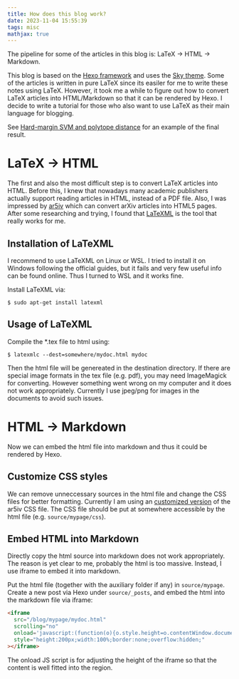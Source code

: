 ```yaml
---
title: How does this blog work?
date: 2023-11-04 15:55:39
tags: misc
mathjax: true
---
```


The pipeline for some of the articles in this blog is: LaTeX $\rightarrow$ HTML $\rightarrow$ Markdown.

<!-- more -->

This blog is based on the [Hexo framework](https://hexo.io/index.html) and uses the [Sky theme](https://github.com/iJinxin/hexo-theme-sky). Some of the articles is written in pure LaTeX since its easiler for me to write these notes using LaTeX. However, it took me a while to figure out how to convert LaTeX articles into HTML/Markdown so that it can be rendered by Hexo. I decide to write a tutorial for those who also want to use LaTeX as their main language for blogging.

See [Hard-margin SVM and polytope distance](https://orzzzjq.github.io/blog/2023/hard_margin_svm_pd/) for an example of the final result.

# LaTeX $\rightarrow$ HTML

The first and also the most difficult step is to convert LaTeX articles into HTML. Before this, I knew that nowadays many academic publishers actually support reading articles in HTML, instead of a PDF file. Also, I was impressed by [ar5iv](https://ar5iv.labs.arxiv.org/) which can convert arXiv articles into HTML5 pages. After some researching and trying, I found that [LaTeXML](https://math.nist.gov/~BMiller/LaTeXML/) is the tool that really works for me.

## Installation of LaTeXML

I recommend to use LaTeXML on Linux or WSL. I tried to install it on Windows following the official guides, but it fails and very few useful info can be found online. Thus I turned to WSL and it works fine.

Install LaTeXML via:

```
$ sudo apt-get install latexml
```

## Usage of LaTeXML

Compile the \*.tex file to html using:

```
$ latexmlc --dest=somewhere/mydoc.html mydoc
```

Then the html file will be genereated in the destination directory. If there are special image formats in the tex file (e.g. pdf), you may need ImageMagick for converting. However something went wrong on my computer and it does not work appropriately. Currently I use jpeg/png for images in the documents to avoid such issues.

# HTML $\rightarrow$ Markdown

Now we can embed the html file into markdown and thus it could be rendered by Hexo.

## Customize CSS styles

We can remove unneccessary sources in the html file and change the CSS files for better formatting. Currently I am using an [customized version](https://github.com/orzzzjq/blog/blob/source/source/mypage/css/ar5iv.min.css) of the ar5iv CSS file. The CSS file should be put at somewhere accessible by the html file (e.g. `source/mypage/css`).

## Embed HTML into Markdown

Directly copy the html source into markdown does not work appropriately. The reason is yet clear to me, probably the html is too massive. Instead, I use iframe to embed it into markdown.

Put the html file (together with the auxiliary folder if any) in `source/mypage`. Create a new post via Hexo under `source/_posts`, and embed the html into the markdown file via iframe:

```html
<iframe
  src="/blog/mypage/mydoc.html"
  scrolling="no"
  onload='javascript:(function(o){o.style.height=o.contentWindow.document.body.scrollHeight+100+"px";}(this));'
  style="height:200px;width:100%;border:none;overflow:hidden;"
></iframe>
```

The onload JS script is for adjusting the height of the iframe so that the content is well fitted into the region.
